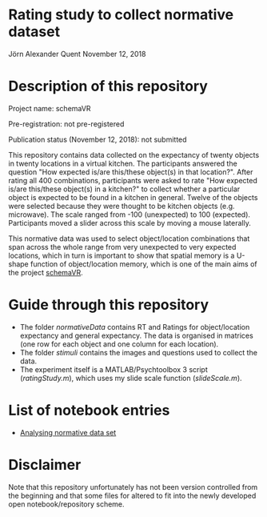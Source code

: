 Rating study to collect normative dataset
================
Jörn Alexander Quent
November 12, 2018

Description of this repository
==============================

Project name: schemaVR

Pre-registration: not pre-registered

Publication status (November 12, 2018): not submitted

This repository contains data collected on the expectancy of twenty objects in twenty locations in a virtual kitchen. The participants answered the question "How expected is/are this/these object(s) in that location?". After rating all 400 combinations, participants were asked to rate "How expected is/are this/these object(s) in a kitchen?" to collect whether a particular object is expected to be found in a kitchen in general. Twelve of the objects were selected because they were thought to be kitchen objects (e.g. microwave). The scale ranged from -100 (unexpected) to 100 (expected). Participants moved a slider across this scale by moving a mouse laterally.

This normative data was used to select object/location combinations that span across the whole range from very unexpected to very expected locations, which in turn is important to show that spatial memory is a U-shape function of object/location memory, which is one of the main aims of the project [schemaVR](https://jaquent.github.io/tags/schemavr/).

Guide through this repository
=============================

-   The folder *normativeData* contains RT and Ratings for object/location expectancy and general expectancy. The data is organised in matrices (one row for each object and one column for each location).
-   The folder *stimuli* contains the images and questions used to collect the data.
-   The experiment itself is a MATLAB/Psychtoolbox 3 script (*ratingStudy.m*), which uses my slide scale function (*slideScale.m*).

List of notebook entries
========================

-   [Analysing normative data set](https://jaquent.github.io/2018/01/analysing-normative-data-set/)

Disclaimer
==========

Note that this repository unfortunately has not been version controlled from the beginning and that some files for altered to fit into the newly developed open notebook/repository scheme.
